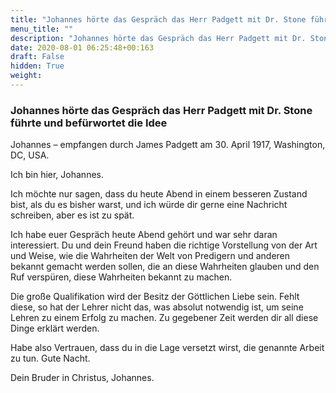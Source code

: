 ```yaml
---
title: "Johannes hörte das Gespräch das Herr Padgett mit Dr. Stone führte und befürwortet die Idee"
menu_title: ""
description: "Johannes hörte das Gespräch das Herr Padgett mit Dr. Stone führte und befürwortet die Idee"
date: 2020-08-01 06:25:48+00:163
draft: False
hidden: True
weight:
---
```

### Johannes hörte das Gespräch das Herr Padgett mit Dr. Stone führte und befürwortet die Idee

Johannes – empfangen durch James Padgett am 30. April 1917, Washington, DC, USA.

Ich bin hier, Johannes.

Ich möchte nur sagen, dass du heute Abend in einem besseren Zustand bist, als du es bisher warst, und ich würde dir gerne eine Nachricht schreiben, aber es ist zu spät.

Ich habe euer Gespräch heute Abend gehört und war sehr daran interessiert. Du und dein Freund haben die richtige Vorstellung von der Art und Weise, wie die Wahrheiten der Welt von Predigern und anderen bekannt gemacht werden sollen, die an diese Wahrheiten glauben und den Ruf verspüren, diese Wahrheiten bekannt zu machen.

Die große Qualifikation wird der Besitz der Göttlichen Liebe sein. Fehlt diese, so hat der Lehrer nicht das, was absolut notwendig ist, um seine Lehren zu einem Erfolg zu machen. Zu gegebener Zeit werden dir all diese Dinge erklärt werden.

Habe also Vertrauen, dass du in die Lage versetzt wirst, die genannte Arbeit zu tun. Gute Nacht.

Dein Bruder in Christus, Johannes.
